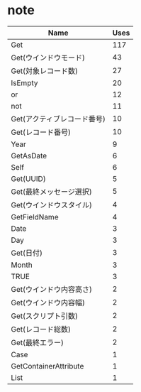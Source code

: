 # note
| Name                        | Uses | 
| --------------------------- | ---- | 
| Get                         | 117  | 
| Get(ウインドウモード)       | 43   | 
| Get(対象レコード数)         | 27   | 
| IsEmpty                     | 20   | 
| or                          | 12   | 
| not                         | 11   | 
| Get(アクティブレコード番号) | 10   | 
| Get(レコード番号)           | 10   | 
| Year                        | 9    | 
| GetAsDate                   | 6    | 
| Self                        | 6    | 
| Get(UUID)                   | 5    | 
| Get(最終メッセージ選択)     | 5    | 
| Get(ウインドウスタイル)     | 4    | 
| GetFieldName                | 4    | 
| Date                        | 3    | 
| Day                         | 3    | 
| Get(日付)                   | 3    | 
| Month                       | 3    | 
| TRUE                        | 3    | 
| Get(ウインドウ内容高さ)     | 2    | 
| Get(ウインドウ内容幅)       | 2    | 
| Get(スクリプト引数)         | 2    | 
| Get(レコード総数)           | 2    | 
| Get(最終エラー)             | 2    | 
| Case                        | 1    | 
| GetContainerAttribute       | 1    | 
| List                        | 1    | 
